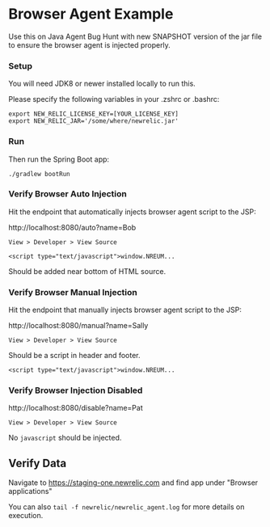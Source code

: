 Browser Agent Example
=====================

Use this on Java Agent Bug Hunt with new SNAPSHOT version of the jar file to ensure the browser agent is injected
properly.

### Setup
You will need JDK8 or newer installed locally to run this.

Please specify the following variables in your .zshrc or .bashrc:

```
export NEW_RELIC_LICENSE_KEY=[YOUR_LICENSE_KEY]
export NEW_RELIC_JAR='/some/where/newrelic.jar'
```

### Run

Then run the Spring Boot app:

`./gradlew bootRun`

### Verify Browser Auto Injection

Hit the endpoint that automatically injects browser agent script to the JSP:

http://localhost:8080/auto?name=Bob

`View > Developer > View Source`

`<script type="text/javascript">window.NREUM...`

Should be added near bottom of HTML source.

### Verify Browser Manual Injection

Hit the endpoint that manually injects browser agent script to the JSP:

http://localhost:8080/manual?name=Sally

`View > Developer > View Source`

Should be a script in header and footer.

`<script type="text/javascript">window.NREUM...`

### Verify Browser Injection Disabled

http://localhost:8080/disable?name=Pat

`View > Developer > View Source`

No `javascript` should be injected.

## Verify Data

Navigate to https://staging-one.newrelic.com and find app under "Browser applications"

You can also `tail -f newrelic/newrelic_agent.log` for more details on execution.
